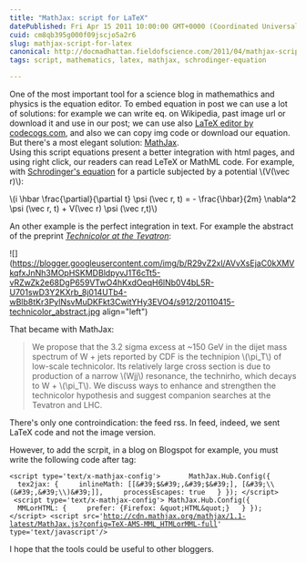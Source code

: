 ```yaml
---
title: "MathJax: script for LaTeX"
datePublished: Fri Apr 15 2011 10:00:00 GMT+0000 (Coordinated Universal Time)
cuid: cm8qb395g000f09jscjo5a2r6
slug: mathjax-script-for-latex
canonical: http://docmadhattan.fieldofscience.com/2011/04/mathjax-script-for-latex.html
tags: script, mathematics, latex, mathjax, schrodinger-equation

---
```


One of the most important tool for a science blog in mathemathics and physics is the equation editor. To embed equation in post we can use a lot of solutions: for example we can write eq. on Wikipedia, past image url or download it and use in our post; we can use also [LaTeX editor by](http://www.codecogs.com/latex/eqneditor.php) [codecogs.com](http://codecogs.com), and also we can copy img code or download our equation.  
But there's a most elegant solution: [MathJax](http://www.mathjax.org/).  
Using this script equations present a better integration with html pages, and using right click, our readers can read LeTeX or MathML code. For example, with [Schrodinger's equation](http://en.wikipedia.org/wiki/Schr%C3%B6dinger_equation) for a particle subjected by a potential \\(V(\vec r)\\):

\\(i \hbar \frac{\partial}{\partial t} \psi (\vec r, t) = - \frac{\hbar}{2m} \nabla^2 \psi (\vec r, t) + V(\vec r) \psi (\vec r,t)\\)  
  
An other example is the perfect integration in text. For example the abstract of the preprint [*Technicolor at the Tevatron*](http://arxiv.org/abs/1104.0976v1):

![](https://blogger.googleusercontent.com/img/b/R29vZ2xl/AVvXsEjaC0kXMVkqfxJnNh3MOpHSKMDBldpyvJ1T6cTt5-vRZwZk2e68DgP659VTwO4hKxdOeqH6lNb0V4bL5R-U701swD3Y2KXrb_8j014UTb4-wBlb8tKr3PylNsvMuDKFkt3CwitYHy3EVO4/s912/20110415-technicolor_abstract.jpg align="left")

That became with MathJax:

> We propose that the 3.2 sigma excess at ~150 GeV in the dijet mass spectrum of W + jets reported by CDF is the technipion \\(\pi_T\\) of low-scale technicolor. Its relatively large cross section is due to production of a narrow \\(Wjj\\) resonance, the technirho, which decays to W + \\(\pi_T\\). We discuss ways to enhance and strengthen the technicolor hypothesis and suggest companion searches at the Tevatron and LHC.

There's only one controindication: the feed rss. In feed, indeed, we sent LaTeX code and not the image version.

However, to add the scrpit, in a blog on Blogspot for example, you must write the following code after tag:

  
`<script type='text/x-mathjax-config'>       MathJax.Hub.Config({   tex2jax: {     inlineMath: [[&#39;$&#39;,&#39;$&#39;], [&#39;\\(&#39;,&#39;\\)&#39;]],     processEscapes: true   } }); </script>     <script type='text/x-mathjax-config'> MathJax.Hub.Config({   MMLorHTML: {     prefer: {Firefox: &quot;HTML&quot;}   } }); </script> <script src='`[`http://cdn.mathjax.org/mathjax/1.1-latest/MathJax.js?config=TeX-AMS-MML_HTMLorMML-full`](http://cdn.mathjax.org/mathjax/1.1-latest/MathJax.js?config=TeX-AMS-MML_HTMLorMML-full)`' type='text/javascript'/>`

I hope that the tools could be useful to other bloggers.